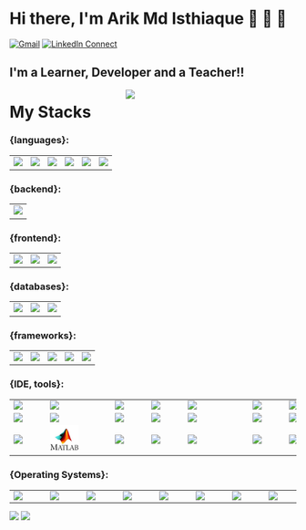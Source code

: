 # Hi there, I'm Arik Md Isthiaque 👋 👋 👋
[![Gmail](https://img.shields.io/badge/%20-Send%20Mail-black?color=14171A&labelColor=ef5350&logo=gmail&logoColor=ffffff)](mailto:arikbncc@gmail.com?subject=From%20GitHub&body=Hi,%20there.%20Found%20you%20from%20GitHub.)
[![LinkedIn Connect](https://img.shields.io/badge/%20-Connect-black?color=14171A&labelColor=1DA1F2&logo=linkedin&logoColor=ffffff)](https://www.linkedin.com/in/arik1155001/)

## I'm a Learner, Developer and a Teacher!!

<img width="300" align="right" src="https://emoji.gg/assets/emoji/9109_Sad_Cat_Thumbs_Up.png">



# My Stacks

### {languages}: 
| | | | | | |
|:-------------------------:|:-------------------------:|:-------------------------:|:-------------------------:|:-------------------------:|:-------------------------:|
|<img align="centre" width="50px" src="https://cdn.iconscout.com/icon/free/png-512/c-programming-569564.png">|<img align="centre" width="50px" src="https://images.vexels.com/media/users/3/166401/isolated/preview/b82aa7ac3f736dd78570dd3fa3fa9e24-java-programming-language-icon-by-vexels.png">|<img align="centre" width="50px" src="https://images.vexels.com/media/users/3/166477/isolated/preview/9bb722f0e85ddbc1ce0f064534fd2311-python-programming-language-icon-by-vexels.png">|<img align="centre" width="50px" src="https://cdn2.iconfinder.com/data/icons/designer-skills/128/code-programming-php-software-develop-command-language-512.png">|<img align="centre" width="50px" src="https://i.pinimg.com/originals/25/a8/5d/25a85d9e5057430d82273a3c75e73014.png">|<img align="centre" width="100px" src="https://miro.medium.com/max/3020/1*ZT-uARoKO0dd4Wq6tc3W2A.png">|

### {backend}: 
| | 
|:-------------------------:|
|<img align="centre" width="50px" src="https://upload.wikimedia.org/wikipedia/commons/thumb/9/9a/Laravel.svg/1200px-Laravel.svg.png">|

### {frontend}:
| | | |
|:-------------------------:|:-------------------------:|:-------------------------:|
|<img align="centre" width="50px" src="https://cdn0.iconfinder.com/data/icons/HTML5/256/HTML_Logo.png">|<img align="centre" width="50px" src="https://cdn.worldvectorlogo.com/logos/css3.svg">|<img align="centre" width="50px" src="https://cdn.iconscout.com/icon/free/png-256/javascript-2038874-1720087.png">|

### {databases}: 
| | | |
|:-------------------------:|:-------------------------:|:-------------------------:|
|<img align="centre" width="100px" src="https://cdn4.iconfinder.com/data/icons/flat-brand-logo-2/512/oracle-256.png">|<img align="centre" width="100px" src="https://cdn4.iconfinder.com/data/icons/logos-3/181/MySQL-256.png">|<img align="centre" width="50px" src="https://cdn0.iconfinder.com/data/icons/file-format-database-j-fill/64/database_file_document-56-256.png">|

### {frameworks}: 
| | | | | |
|:-------------------------:|:-------------------------:|:-------------------------:|:-------------------------:|:-------------------------:|
|<img align="centre" width="50px" src="https://www.seekicon.com/free-icon-download/tensorflow-icon_2.svg">|<img align="centre" width="100px" src="https://keras.io/img/logo.png">|<img align="centre" width="100px" src="https://upload.wikimedia.org/wikipedia/commons/7/78/Tesseract_OCR_logo_%28Google%29.png">|<img align="centre" width="50px" src="https://upload.wikimedia.org/wikipedia/commons/thumb/3/32/OpenCV_Logo_with_text_svg_version.svg/390px-OpenCV_Logo_with_text_svg_version.svg.png">|<img align="centre" width="100px" src="https://upload.wikimedia.org/wikipedia/en/thumb/f/fb/OpenGL_logo_%28Nov14%29.svg/1280px-OpenGL_logo_%28Nov14%29.svg.png">|

### {IDE, tools}:
| | | | | | | | |
|:-------------------------:|:-------------------------:|:-------------------------:|:-------------------------:|:-------------------------:|:-------------------------:|:-------------------------:|:-------------------------:|
|<img align="left" width="50px" src="https://cdn3.iconfinder.com/data/icons/social-media-2169/24/social_media_social_media_logo_git-256.png">|<img align="left" width="50px" src="https://cdn1.iconfinder.com/data/icons/logotypes/32/github-256.png">|<img align="left" width="50px" src="https://cdn.icon-icons.com/icons2/1508/PNG/512/codeblocks_104542.png">|<img align="left" width="50px" src="https://cdn3.iconfinder.com/data/icons/pixomania/128/science-256.png">|<img align="left" width="50px" src="https://upload.wikimedia.org/wikipedia/commons/thumb/9/9a/Visual_Studio_Code_1.35_icon.svg/1024px-Visual_Studio_Code_1.35_icon.svg.png">|<img align="left" width="50px" src="https://upload.wikimedia.org/wikipedia/commons/thumb/9/98/Apache_NetBeans_Logo.svg/666px-Apache_NetBeans_Logo.svg.png">|<img align="left" width="50px" src="https://mpng.subpng.com/20180619/oju/kisspng-phpstorm-jetbrains-webstorm-php-5b28f2c008a9c0.9825465415294102400355.jpg">|<img align="left" width="50px" src="https://upload.wikimedia.org/wikipedia/commons/thumb/a/a1/PyCharm_Logo.svg/1024px-PyCharm_Logo.svg.png">|
|<img align="left" width="50px" src="https://cdn.worldvectorlogo.com/logos/clion-1.svg">|<img align="left" width="100px" src="https://mspoweruser.com/wp-content/uploads/2019/06/Windows-Terminal-Logo.jpg">|<img align="left" width="50px" src="https://upload.wikimedia.org/wikipedia/commons/thumb/7/7e/Spyder_logo.svg/1200px-Spyder_logo.svg.png">|<img align="left" width="50px" src="https://i.pinimg.com/originals/4e/74/7c/4e747c82368d9681b75d54f56319dae7.png">|<img align="left" width="100px" src="https://3qeqpr26caki16dnhd19sv6by6v-wpengine.netdna-ssl.com/wp-content/uploads/2017/03/How-to-Setup-a-Python-Environment-for-Machine-Learning-and-Deep-Learning-with-Anaconda.png">|<img align="left" width="50px" src="https://cdn4.iconfinder.com/data/icons/logos-and-brands/512/272_Raspberry_Pi_logo-256.png">|<img align="left" width="50px" src="https://cdn1.iconfinder.com/data/icons/thin-electronic-parts-components/24/thin_arduino-256.png">|<img align="left" width="50px" src="https://p1.hiclipart.com/preview/231/14/357/acer-logo-vmware-esxi-benq-w1070-acer-h6510bd-hyperv-multimedia-projectors-television-vmware-vsphere-png-clipart.jpg">|
|<img align="left" width="50px" src="https://icons.iconarchive.com/icons/dakirby309/simply-styled/256/Autodesk-Autocad-icon.png">|<img align="left" width="50px" src="https://raw.githubusercontent.com/github/explore/80688e429a7d4ef2fca1e82350fe8e3517d3494d/topics/matlab/matlab.png">|<img align="left" width="50px" src="https://waikato.github.io/weka-site/images/weka.png">|<img align="left" width="50px" src="https://c7.uihere.com/files/196/91/583/balsamiq-mockup-website-wireframe-computer-icons-user-interface-mockups-logo.jpg">|<img align="left" width="100px" src="https://cdn.iconscout.com/icon/free/png-512/figma-682083.png">|<img align="left" width="50px" src="https://cdn.iconscout.com/icon/free/png-256/powershell-2-569189.png">|<img align="left" width="100px" src="https://upload.wikimedia.org/wikipedia/commons/9/92/LaTeX_logo.svg">|<img align="left" width="100px" src="https://encrypted-tbn0.gstatic.com/images?q=tbn%3AANd9GcS1SulhXiNgLdf4tcKRp5KtK1kJ1pmyflRulw&usqp=CAU">|

### {Operating Systems}:
| | | | | | | | |
|:-------------------------:|:-------------------------:|:-------------------------:|:-------------------------:|:-------------------------:|:-------------------------:|:-------------------------:|:-------------------------:|
|<img align="left" width="50px" src="https://www.clipartmax.com/png/middle/189-1893750_free-windows-xp-logo-transparent-background-windows-xp-icon-png.png">|<img align="left" width="50px" src="https://img.favpng.com/18/11/8/windows-7-logo-windows-vista-png-favpng-YjyLW1gVzXf7bdsYeU1jsLLxV.jpg">|<img align="left" width="50px" src="https://www.pinclipart.com/picdir/big/256-2569914_windows-8-icon-clipart.png">|<img align="left" width="50px" src="https://banner2.cleanpng.com/20180328/skq/kisspng-logo-windows-8-windows-7-microsoft-8-5abc1c77a59fe7.0872489215222774956784.jpg">|<img align="left" width="50px" src="https://icons.iconarchive.com/icons/martz90/circle/512/ubuntu-icon.png">|<img align="left" width="50px" src="https://www.freepngimg.com/download/android/68988-kali-android-linux-free-clipart-hq.png">|<img align="left" width="50px" src="https://upload.wikimedia.org/wikipedia/commons/4/45/Parrot_Logo.png">|<img align="left" width="50px" src="https://www.fosshub.com/media/img/project/icons/5b8fc29a59eee027c3d78bc8.png">|

<img width="700" src="https://github-readme-stats.vercel.app/api/top-langs/?username=arik096&theme=light&hide_langs_below=0&layout=compact" />
<img width="700" src="https://github-readme-stats.vercel.app/api?username=arik096&show_icons=true">

